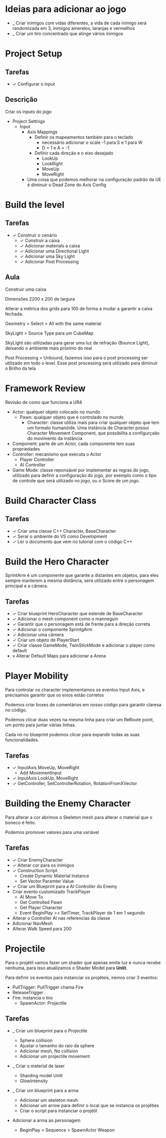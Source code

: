 # Ideias para adicionar ao jogo

- _ Criar inimigos com vidas diferentes, a vida de cada inimigo será randomizada em 3, inimigos amerelos, laranjas e vermelhos
- _ Criar um tiro concentrado que atinge vários inimigos

# Project Setup

## Tarefas
- &check; Configurar o input

## Descrição

Criar os inputs do jogo
- Project Settings
  - Input
    - Axis Mappings
      - Definir os mapeamentos também para o teclado
        - necessário adicionar o scale -1 para S e 1 para W
        - D = 1 e A = -1
      - Definir cada direção e o eixo desejado
        - LookUp
        - LookRight
        - MoveUp
        - MoveRight
    - Uma coisa que podemos melhorar na configuração padrão da UE é diminuir o Dead Zone do Axis Config


# Build the level

## Tarefas

- &check; Construir o cenário
  - &check; Construir a caixa
  - &check; Adicionar materials a caixa
  - &check; Adicionar uma Directional Light
  - &check; Adicionar uma Sky Light
  - &check; Adicionar Post Processing

## Aula

Construir uma caixa

Dimensões 2200 x 200 de largura

Alterar a métrica dos grids para 100 de forma a mudar a garantir a caixa fechada.

Geometry > Select > All with the same material

SkyLight > Source Type para um CubeMap

SkyLight são utilizadas para gerar uma luz de refração (Bounce Light), deixando o ambiente mais próximo do real

Post Processing > Unbound, fazemos isso para o post processing ser utilizado em todo o level. Esse post processing será utilizado para diminuir o Brilho da tela


# Framework Review

Revisão de como que funciona a UR4

- Actor: qualquer objeto colocado no mundo
  - Pawn: qualquer objeto que é controlado no mundo
    - Character:  classe utiliza mais para criar qualquer objeto que tem um formato humanóide. Uma instância de Character possui Character Movement Component, que possibilita a configurçaão do movimento da instância
- Component: parte de um Actor, cada componente tem suas propriedades
- Controller: mecanismo que executa o Actor
   - Player Controller
   - AI Controller
- Game Mode: classe reponsável por implementar as regras do jogo, utilizado para definir a configuração do jogo, por exemplo como o tipo de controle que será utilizado no jogo, ou o Score de um jogo.

# Build Character Class

## Tarefas
- &check; Criar uma classe C++ Character, BaseCharacter
- &check; Serar o ambiente do VS como Development
- &check; Ler o documento que vem no tutorial com o código C++

# Build the Hero Character

SprintArm é um componente que garante a distantes em objetos, para eles sempre manterem a mesma distância, será utilizado entre o personagem principal e a câmera.

## Tarefas

- &check; Criar blueprint HeroCharacter que estende de BaseCharacter
- &check; Adicionar o mesh component como o manneguin
- &check; Garantir que o personagem está de frente para a direção correta
- &check; Adicionar o componente SprintgArm
- &check; Adicionar uma câmera
- &check; Criar um objeto de PlayerStart
- &check; Criar classe GameMode, TwinStickMode e adicionar o player como default
- v Alterar Default Maps para adicionar a Arena

# Player Mobility

Para controlar os character implementamos os eventos Input Axis, e precisamos garantir que os eixos estão corretos

Podemos criar boxes de comentários em nosso código para garantir claresa no código.

Podemos clicar duas vezes na mesma linha para criar um ReRoute point, um ponto para juntar várias linhas.

Cada nó no blueprint podemos clicar para expandir todas as suas funcionalidades.

## Tarefas

- &check; InputAxis MoveUp, MoveRight
   - Add MovementInput
- &check; InputAxis LookUp, MoveRight
- &check; GetController, SetControllerRotation, RotationFromXVector

# Building the Enemy Character

Para alterar a cor abrimos o Skeleton mesh para alterar o material que o boneco é feito.

Podemos promover valores para uma variável

## Tarefas

- &check; Criar EnemyCharacter
- &check; Alterar cor para os inimigos
- &check; Construction Script
   - Create Dynamic Material Instance
   - Set Vector Paramter Value
- &check; Criar um Blueprint para a AI Controller do Enemy
- Criar evento customizado TrackPlayer
   - AI Move To
   - Get Controlled Pawn
   - Get Player Character
   - Event BeginPlay >> SetTimer, TrackPlayer de 1 em 1 segundo
- Alterar o Controller AI nas referencias da classe
- Adicionar NavMesh
- Alterar Walk Speed para 200

# Projectile

Para o projétil vamos fazer um shader que apenas emite luz e nunca recebe nenhuma, para isso atualizamos o Shader Model para **Unlit**.

Para definir os eventos para instanciar os projéteis, iremos criar 3 eventos:

- PullTrigger: PullTrigger chama Fire
- ReleaseTrigger
- Fire: instancia o tiro
  - SpawnActor: Projectile

## Tarefas

- _ Criar um blueprint para o Projectile
  - Sphere collision
  - Ajustar o tamanho do raio da sphere
  - Adicionar mesh, No collision
  - Adicionar um projectile movement
 
- _ Criar o material de laser
  - Sharding model Unlit
  - GlowIntensity
- _ Criar um blueprint para a arma
  - Adicionar um skeleton mesh
  - Adicionar um arrow para definir o local que se  instancia os projéties
  - Criar o script para instanciar o projétil
- Adicionar a arma ao personagem
  - BeginPlay > Sequence > SpawnActor Weapon







